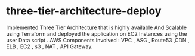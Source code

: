 # three-tier-architecture-deploy
Implemented Three Tier Architecture that is highly available And Scalable using Terraform and deployed the application on EC2 Instances using the user Data script . AWS Components Involved : VPC , ASG , Route53 ,CDN , ELB , EC2 , s3 , NAT , API Gateway.
